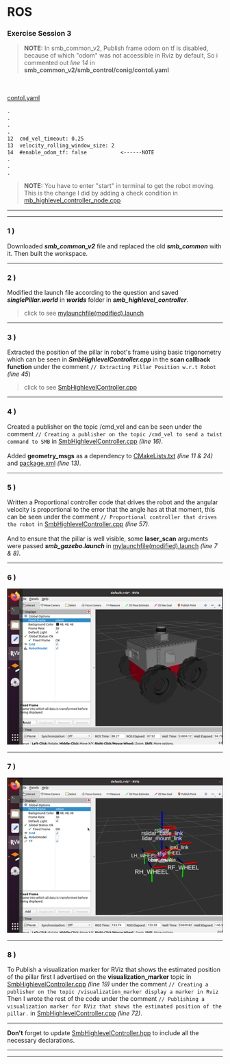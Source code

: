 # ROS #

### Exercise Session 3


> **NOTE:** In smb_common_v2, Publish frame odom on tf is disabled, because of which "odom" was not accessible in Rviz by default, So i commented out *line 14* in **smb_common_v2/smb_control/conig/contol.yaml**   


<br><br>
<u> contol.yaml </u>
```
.
.
.
.
12  cmd_vel_timeout: 0.25
13  velocity_rolling_window_size: 2
14  #enable_odom_tf: false           <------NOTE
.
.
.
```

> **NOTE:** You have to enter "start" in terminal to get the robot moving. This is the change I did by adding a check condition in <a href="./files/smb_highlevel_controller/src/smb_highlevel_controller_node.cpp">mb_highlevel_controller_node.cpp</a>

<hr>
<hr>

### **1 )**  

Downloaded ***smb_common_v2*** file and replaced the old ***smb_common*** with it. Then built the workspace.

<hr>

### **2 )**  

Modified the launch file according to the question and saved ***singlePillar.world*** in ***worlds*** folder in ***smb_highlevel_controller***.

> click to see <a href="./files/smb_highlevel_controller/launch/mylaunchfile(modified).launch">mylaunchfile(modified).launch</a>

<hr>

### **3 )**  

Extracted the position of the pillar in robot's frame using basic trigonometry which can be seen in ***SmbHighlevelController.cpp*** in the **scan callback function** under the comment `// Extracting Pillar Position w.r.t Robot` *(line 45*)

> click to see <a href="./files/smb_highlevel_controller/src/SmbHighlevelController.cpp">SmbHighlevelController.cpp</a>

<hr>

### **4 )**

Created a publisher on the topic /cmd_vel and can be seen under the comment `// Creating a publisher on the topic /cmd_vel to send a twist command to SMB` in <a href="./files/smb_highlevel_controller/src/SmbHighlevelController.cpp">SmbHighlevelController.cpp</a> *(line 16)*.   
<br>
Added **geometry_msgs** as a dependency to <a href="./files/smb_highlevel_controller/CMakeLists.txt">CMakeLists.txt</a> *(line 11 & 24)* and <a href="./files/smb_highlevel_controller/package.xml">package.xml</a> *(line 13)*.

<hr>

### **5 )**

Written a Proportional controller code that drives the robot and the angular velocity is proportional to the error that the angle has at that moment, this can be seen under the comment `// Proportional controller that drives the robot `in <a href="./files/smb_highlevel_controller/src/SmbHighlevelController.cpp">SmbHighlevelController.cpp</a> *(line 57)*.   
<br>
And to ensure that the pillar is well visible, some **laser_scan** arguments were passed ***smb_gazebo.launch*** in <a href="./files/smb_highlevel_controller/launch/mylaunchfile(modified).launch">mylaunchfile(modified).launch</a> *(line 7 & 8)*.

<hr>

### **6 )**

![alt text](./images/_1.png)

<hr>

### **7 )**

![alt text](./images/_2.png)

<hr>

### **8 )**

To Publish a visualization marker for RViz that shows the estimated position of the pillar first I  advertised on the **visualization_marker** topic in <a href="./files/smb_highlevel_controller/src/SmbHighlevelController.cpp">SmbHighlevelController.cpp</a> *(line 19)* under the comment `// Creating a publisher on the topic /visualization_marker display a marker in Rviz` Then I wrote the rest of the code under the comment `// Publishing a visualization marker for RViz that shows the estimated position of the pillar.` in <a href="./files/smb_highlevel_controller/src/SmbHighlevelController.cpp">SmbHighlevelController.cpp</a> *(line 72)*.

<hr>

**Don't** forget to update <a href="./files/smb_highlevel_controller/include/smb_highlevel_controller/SmbHighlevelController.hpp">SmbHighlevelController.hpp</a> to include all the necessary declarations.

<hr>
<hr>

